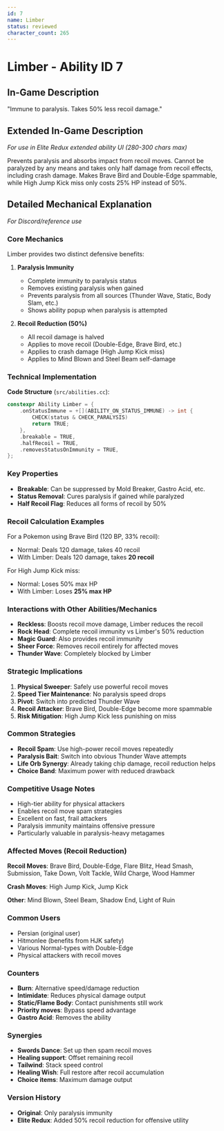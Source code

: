 ```yaml
---
id: 7
name: Limber
status: reviewed
character_count: 265
---
```


# Limber - Ability ID 7

## In-Game Description
"Immune to paralysis. Takes 50% less recoil damage."

## Extended In-Game Description
*For use in Elite Redux extended ability UI (280-300 chars max)*

Prevents paralysis and absorbs impact from recoil moves. Cannot be paralyzed by any means and takes only half damage from recoil effects, including crash damage. Makes Brave Bird and Double-Edge spammable, while High Jump Kick miss only costs 25% HP instead of 50%.

## Detailed Mechanical Explanation
*For Discord/reference use*

### Core Mechanics
Limber provides two distinct defensive benefits:

1. **Paralysis Immunity**
   - Complete immunity to paralysis status
   - Removes existing paralysis when gained
   - Prevents paralysis from all sources (Thunder Wave, Static, Body Slam, etc.)
   - Shows ability popup when paralysis is attempted

2. **Recoil Reduction (50%)**
   - All recoil damage is halved
   - Applies to move recoil (Double-Edge, Brave Bird, etc.)
   - Applies to crash damage (High Jump Kick miss)
   - Applies to Mind Blown and Steel Beam self-damage

### Technical Implementation

**Code Structure** (`src/abilities.cc`):
```cpp
constexpr Ability Limber = {
    .onStatusImmune = +[](ABILITY_ON_STATUS_IMMUNE) -> int {
        CHECK(status & CHECK_PARALYSIS)
        return TRUE;
    },
    .breakable = TRUE,
    .halfRecoil = TRUE,
    .removesStatusOnImmunity = TRUE,
};
```

### Key Properties
- **Breakable**: Can be suppressed by Mold Breaker, Gastro Acid, etc.
- **Status Removal**: Cures paralysis if gained while paralyzed
- **Half Recoil Flag**: Reduces all forms of recoil by 50%

### Recoil Calculation Examples
For a Pokemon using Brave Bird (120 BP, 33% recoil):
- Normal: Deals 120 damage, takes 40 recoil
- With Limber: Deals 120 damage, takes **20 recoil**

For High Jump Kick miss:
- Normal: Loses 50% max HP
- With Limber: Loses **25% max HP**

### Interactions with Other Abilities/Mechanics
- **Reckless**: Boosts recoil move damage, Limber reduces the recoil
- **Rock Head**: Complete recoil immunity vs Limber's 50% reduction
- **Magic Guard**: Also provides recoil immunity
- **Sheer Force**: Removes recoil entirely for affected moves
- **Thunder Wave**: Completely blocked by Limber

### Strategic Implications
1. **Physical Sweeper**: Safely use powerful recoil moves
2. **Speed Tier Maintenance**: No paralysis speed drops
3. **Pivot**: Switch into predicted Thunder Wave
4. **Recoil Attacker**: Brave Bird, Double-Edge become more spammable
5. **Risk Mitigation**: High Jump Kick less punishing on miss

### Common Strategies
- **Recoil Spam**: Use high-power recoil moves repeatedly
- **Paralysis Bait**: Switch into obvious Thunder Wave attempts
- **Life Orb Synergy**: Already taking chip damage, recoil reduction helps
- **Choice Band**: Maximum power with reduced drawback

### Competitive Usage Notes
- High-tier ability for physical attackers
- Enables recoil move spam strategies
- Excellent on fast, frail attackers
- Paralysis immunity maintains offensive pressure
- Particularly valuable in paralysis-heavy metagames

### Affected Moves (Recoil Reduction)
**Recoil Moves**: Brave Bird, Double-Edge, Flare Blitz, Head Smash, Submission, Take Down, Volt Tackle, Wild Charge, Wood Hammer

**Crash Moves**: High Jump Kick, Jump Kick

**Other**: Mind Blown, Steel Beam, Shadow End, Light of Ruin

### Common Users
- Persian (original user)
- Hitmonlee (benefits from HJK safety)
- Various Normal-types with Double-Edge
- Physical attackers with recoil moves

### Counters
- **Burn**: Alternative speed/damage reduction
- **Intimidate**: Reduces physical damage output
- **Static/Flame Body**: Contact punishments still work
- **Priority moves**: Bypass speed advantage
- **Gastro Acid**: Removes the ability

### Synergies
- **Swords Dance**: Set up then spam recoil moves
- **Healing support**: Offset remaining recoil
- **Tailwind**: Stack speed control
- **Healing Wish**: Full restore after recoil accumulation
- **Choice items**: Maximum damage output

### Version History
- **Original**: Only paralysis immunity
- **Elite Redux**: Added 50% recoil reduction for offensive utility